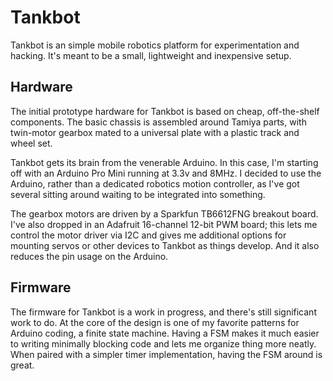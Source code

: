 # Tankbot

Tankbot is an simple mobile robotics platform for experimentation and hacking. It's meant to be a small, lightweight and inexpensive setup.

## Hardware

The initial prototype hardware for Tankbot is based on cheap, off-the-shelf components. The basic chassis is assembled around Tamiya parts, with twin-motor gearbox mated to a universal plate with a plastic track and wheel set.

Tankbot gets its brain from the venerable Arduino. In this case, I'm starting off with an Arduino Pro Mini running at 3.3v and 8MHz. I decided to use the Arduino, rather than a dedicated robotics motion controller, as I've got several sitting around waiting to be integrated into something.

The gearbox motors are driven by a Sparkfun TB6612FNG breakout board. I've also dropped in an Adafruit 16-channel 12-bit PWM board; this lets me control the motor driver via I2C and gives me additional options for mounting servos or other devices to Tankbot as things develop. And it also reduces the pin usage on the Arduino.

## Firmware

The firmware for Tankbot is a work in progress, and there's still significant work to do. At the core of the design is one of my favorite patterns for Arduino coding, a finite state machine. Having a FSM makes it much easier to writing minimally blocking code and lets me organize thing more neatly. When paired with a simpler timer implementation, having the FSM around is great.
